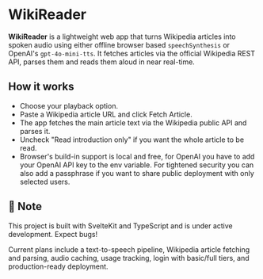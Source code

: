 # WikiReader

**WikiReader** is a lightweight web app that turns Wikipedia articles into spoken audio using either
offline browser based `speechSynthesis` or OpenAI's `gpt-4o-mini-tts`. It fetches articles via the
official Wikipedia REST API, parses them and reads them aloud in near real-time.

## How it works

- Choose your playback option.
- Paste a Wikipedia article URL and click Fetch Article.
- The app fetches the main article text via the Wikipedia public API and parses it.
- Uncheck "Read introduction only" if you want the whole article to be read.
- Browser's build-in support is local and free, for OpenAI you have to add your OpenAI API key to
  the env variable. For tightened security you can also add a passphrase if you want to share public
  deployment with only selected users.

## 🚧 Note

This project is built with SvelteKit and TypeScript and is under active development. Expect bugs!

Current plans include a text-to-speech pipeline, Wikipedia article fetching and parsing, audio
caching, usage tracking, login with basic/full tiers, and production-ready deployment.
